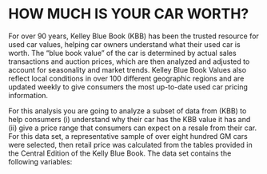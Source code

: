# HOW MUCH IS YOUR CAR WORTH?
For over 90 years, Kelley Blue Book (KBB) has been the trusted resource for used car values,
helping car owners understand what their used car is worth. The “blue book value” of the car is
determined by actual sales transactions and auction prices, which are then analyzed and adjusted
to account for seasonality and market trends. Kelley Blue Book Values also reflect local conditions in over 100 different geographic regions and are updated weekly to give consumers the most up-to-date used car pricing information.

For this analysis you are going to analyze a subset of data from (KBB) to help consumers (i)
understand why their car has the KBB value it has and (ii) give a price range that consumers can
expect on a resale from their car. For this data set, a representative sample of over eight hundred
GM cars were selected, then retail price was calculated from the tables provided in the Central
Edition of the Kelly Blue Book. The data set contains the following variables:


